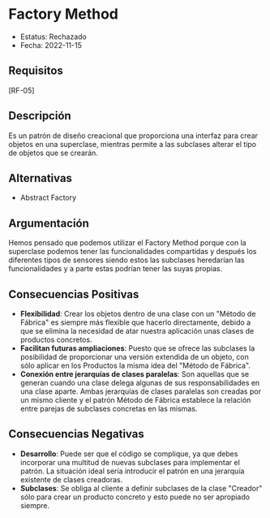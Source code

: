 # Factory Method
  - Estatus: Rechazado
  - Fecha: 2022-11-15

## Requisitos 

[RF-05]

## Descripción

Es un patrón de diseño creacional que proporciona una interfaz para crear objetos en una superclase, mientras permite a las subclases alterar el tipo de objetos que se crearán.

## Alternativas

   - Abstract Factory

## Argumentación

Hemos pensado que podemos utilizar el Factory Method porque con la superclase podemos tener las funcionalidades compartidas y después los diferentes tipos de sensores siendo estos las subclases heredarían las funcionalidades y a parte estas podrían tener las suyas propias.

## Consecuencias Positivas

   - **Flexibilidad**: Crear los objetos dentro de una clase con un "Método de Fábrica" es siempre más flexible que hacerlo directamente, debido a que se elimina la necesidad de atar nuestra aplicación unas clases de productos concretos.
   - **Facilitan futuras ampliaciones**: Puesto que se ofrece las subclases la posibilidad de proporcionar una versión extendida de un objeto, con sólo aplicar en los Productos la misma idea del "Método de Fábrica".
   - **Conexión entre jerarquías de clases paralelas**: Son aquellas que se generan cuando una clase delega algunas de sus responsabilidades en una clase aparte. Ambas jerarquías de clases paralelas son creadas por un mismo cliente y el patrón Método de Fábrica establece la relación entre parejas de subclases concretas en las mismas.

## Consecuencias Negativas

   - **Desarrollo**: Puede ser que el código se complique, ya que debes incorporar una multitud de nuevas subclases para implementar el patrón. La situación ideal sería introducir el patrón en una jerarquía existente de clases creadoras.
   - **Subclases**: Se obliga al cliente a definir subclases de la clase "Creador" sólo para crear un producto concreto y esto puede no ser apropiado siempre.

